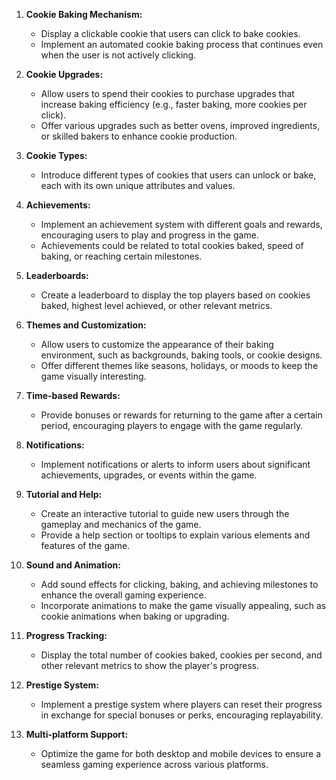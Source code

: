 1. **Cookie Baking Mechanism:**
   - Display a clickable cookie that users can click to bake cookies.
   - Implement an automated cookie baking process that continues even when the user is not actively clicking.

2. **Cookie Upgrades:**
   - Allow users to spend their cookies to purchase upgrades that increase baking efficiency (e.g., faster baking, more cookies per click).
   - Offer various upgrades such as better ovens, improved ingredients, or skilled bakers to enhance cookie production.

3. **Cookie Types:**
   - Introduce different types of cookies that users can unlock or bake, each with its own unique attributes and values.

4. **Achievements:**
   - Implement an achievement system with different goals and rewards, encouraging users to play and progress in the game.
   - Achievements could be related to total cookies baked, speed of baking, or reaching certain milestones.

5. **Leaderboards:**
   - Create a leaderboard to display the top players based on cookies baked, highest level achieved, or other relevant metrics.

6. **Themes and Customization:**
   - Allow users to customize the appearance of their baking environment, such as backgrounds, baking tools, or cookie designs.
   - Offer different themes like seasons, holidays, or moods to keep the game visually interesting.

7. **Time-based Rewards:**
   - Provide bonuses or rewards for returning to the game after a certain period, encouraging players to engage with the game regularly.

8. **Notifications:**
   - Implement notifications or alerts to inform users about significant achievements, upgrades, or events within the game.

9. **Tutorial and Help:**
   - Create an interactive tutorial to guide new users through the gameplay and mechanics of the game.
   - Provide a help section or tooltips to explain various elements and features of the game.

10. **Sound and Animation:**
    - Add sound effects for clicking, baking, and achieving milestones to enhance the overall gaming experience.
    - Incorporate animations to make the game visually appealing, such as cookie animations when baking or upgrading.

11. **Progress Tracking:**
    - Display the total number of cookies baked, cookies per second, and other relevant metrics to show the player's progress.

12. **Prestige System:**
    - Implement a prestige system where players can reset their progress in exchange for special bonuses or perks, encouraging replayability.

13. **Multi-platform Support:**
    - Optimize the game for both desktop and mobile devices to ensure a seamless gaming experience across various platforms.
